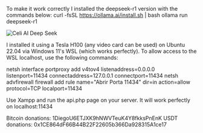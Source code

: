 To make it work correctly I installed the deepseek-r1 version with the commands below:
curl -fsSL https://ollama.ai/install.sh | bash
ollama run deepseek-r1

![Celi AI Deep Seek](https://xlocgpu.com/100/celiaichar.png)

I installed it using a Tesla H100 (any video card can be used) on Ubuntu 22.04 via Windows 11's WSL (which works perfectly). To allow access to the WSL localhost, use the following commands:

netsh interface portproxy add v4tov4 listenaddress=0.0.0.0 listenport=11434 connectaddress=127.0.0.1 connectport=11434
netsh advfirewall firewall add rule name="Abrir Porta 11434" dir=in action=allow protocol=TCP localport=11434

Use Xampp and run the api.php page on your server. It will work perfectly on localhost:11434

Bitcoin donations: 1DiegoU6ETJXK9hNWVTeuK4Y8fkksPnEnK
USDT donations: 0x1CE864dF66B44B22F22605b366Da928315A1ce17
